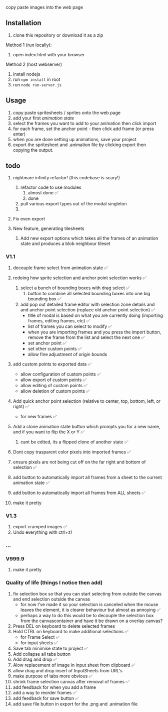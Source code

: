 copy paste images into the web page

## Installation
1. clone this repository or download it as a zip

Method 1 (run locally):
1. open index.html with your browser

Method 2 (host webserver)
1. install nodejs
1. run `npm install` in root
1. run `node run-server.js`

## Usage
1. copy paste spritesheets / sprites onto the web page
1. add your first *animation state*
1. select the frames you want to add to your animation then click import
1. for each frame, set the anchor point - then click add frame (or press enter)
1. when you are done setting up animations, save your project
1. export the spritesheet and .animation file by clicking export then copying the output.

## todo
1. nightmare infinity refactor! (this codebase is scary!)
    1. refactor code to use modules
        1. almost done ✅
        1. done
    1. pull various export types out of the modal singleton
    1. 

1. Fix even export

1. New feature, generating tilesheets
    1. Add new export options which takes all the frames of an animation state and produces a blob neighbour tileset

### V1.1
1. decouple frame select from animation state ✅
1. redoing how sprite selection and anchor point selection works ✅
    1. select a bunch of bounding boxes with drag select ✅
        1. button to combine all selected bounding boxes into one big bounding box ✅
    1. add pop out detailed frame editor with selection zone details and and anchor point selection (replace old anchor point selection) ✅
        - title of modal is based on what you are currently doing (importing frames, editing frames, etc) ✅
        - list of frames you can select to modify ✅
        - when you are importing frames and you press the import button, remove the frame from the list and select the next one ✅
        - set anchor point ✅
        - set other custom points ✅
        - allow fine adjustment of origin bounds

1. add custom points to exported data ✅
    - allow configuration of custom points ✅
    - allow export of custom points ✅
    - allow editing of custom points ✅
    - allow deletion of custom points ✅
1. Add quick anchor point selection (relative to center, top, bottom, left, or right) ✅
    - for new frames ✅

1. Add a clone animation state button which prompts you for a new name, and if you want to flip the X or Y ✅
    1. cant be edited, its a flipped clone of another state ✅
1. Dont copy trasparent color pixels into imported frames ✅
1. ensure pixels are not being cut off on the far right and bottom of selection ✅
1. add button to automatically import all frames from a sheet to the current animation state ✅
1. add button to automatically import all frames from ALL sheets ✅
1. make it pretty
### V1.3
1. export cramped images ✅
1. Undo everything with ctrl+z!
### ...
### V999.9
1. make it pretty

### Quality of life (things I notice then add)
1. fix selection box so that you can start selecting from outside the canvas and end selection outside the canvas
    - for now I've made it so your selection is canceled when the mouse leaves the element, it is clearer behaviour but almost as annoying ✅
    - perhaps a way to do this would be to decouple the selection box from the canvascontainer and have it be drawn on a overlay canvas?
1. Press DEL on keyboard to delete selected frames
1. Hold CTRL on keyboard to make additional selections ✅
    - for Frame Select ✅
    - for input sheets ✅
1. Save tab minimise state to project ✅
1. Add collapse all tabs button
1. Add drag and drop ✅
1. Alow replacement of image in input sheet from clipboard ✅
1. allow drag and drop insert of InputSheets from URL's
1. make purpose of tabs more obvious ✅
1. shrink frame selection canvas after removal of frames ✅
1. add feedback for when you add a frame
1. add a way to reorder frames ✅
1. add feedback for save button ✅
1. add save file button in export for the .png and .animation file
